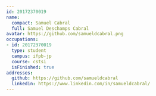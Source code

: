 ```yaml
---
id: 20172370019
name:
  compact: Samuel Cabral
  full: Samuel Deschamps Cabral
avatar: https://github.com/samueldcabral.png
occupations:
- id: 20172370019
  type: student
  campus: ifpb-jp
  course: cstsi
  isFinished: true
addresses:
  github: https://github.com/samueldcabral
  linkedin: https://www.linkedin.com/in/samueldcabral/
---
```

